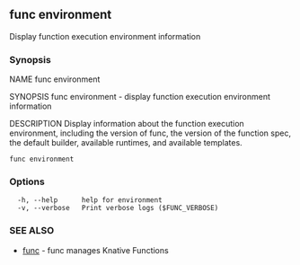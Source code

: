 ## func environment

Display function execution environment information

### Synopsis


NAME
	func environment

SYNOPSIS
	func environment - display function execution environment information

DESCRIPTION
	Display information about the function execution environment, including
	the version of func, the version of the function spec, the default builder,
	available runtimes, and available templates.


```
func environment
```

### Options

```
  -h, --help      help for environment
  -v, --verbose   Print verbose logs ($FUNC_VERBOSE)
```

### SEE ALSO

* [func](func.md)	 - func manages Knative Functions

